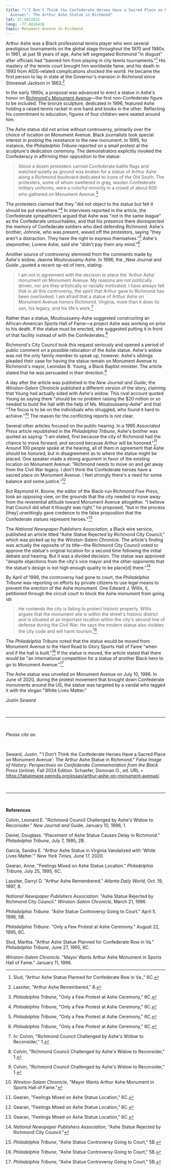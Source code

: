 ```yaml
---
title: "\"I Don't Think the Confederate Heroes Have a Sacred Place on Monument
  Avenue\": The Arthur Ashe Statue in Richmond"
lat: 37.5651631
long: -77.4816436
topic: Monument Avenue in Richmond
---
```

Arthur Ashe was a Black professional tennis player who won several prestigious tournaments on the global stage throughout the 1970 and 1980s. In 1961, at just 18 years of age, Ashe left segregated Richmond "in disgust" after officials had "banned him from playing in city tennis tournaments."[^1] His mastery of the tennis court brought him worldwide fame, and his death in 1993 from AIDS-related complications shocked the world. He became the first person to lay in state at the Governor's mansion in Richmond since Stonewall Jackson in 1863.[^2]

In the early 1990s, a proposal was advanced to erect a statue in Ashe's honor on [Richmond's Monument Avenue](https://falseimage.pennds.org/essay/Lee-in-Richmond-Forging-Heavier-Chains)—the first non-Confederate figure to be included. The bronze sculpture, dedicated in 1996, featured Ashe holding a raised tennis racket in one hand and books in the other. Reflecting his commitment to education, figures of four children were seated around him.

The Ashe statue did not arrive without controversy, primarily over the choice of location on Monument Avenue. Black journalists took special interest in probing the resistance to the new monument. In 1995, for instance, the *Philadelphia Tribune* reported on a small protest at the sculpture's dedication ceremony. The demonstrators explicitly invoked the Confederacy in affirming their opposition to the statue:

> About a dozen protesters carried Confederate battle flags and watched quietly as ground was broken for a statue of Arthur Ashe along a Richmond boulevard dedicated to icons of the Old South. The protesters, some of whom sweltered in gray, woolen Confederate military uniforms, were a colorful minority in a crowd of about 600 who gathered on Monument Avenue.[^3]

The protesters claimed that they "did not object to the statue but felt it should be put elsewhere."[^4] In interviews reported in the article, the Confederate sympathizers argued that Ashe was "not in the same league" as the Confederate untouchables, and that his presence there disrespected the memory of Confederate soldiers who died defending Richmond. Ashe's brother, Johnnie, who was present, waved off the protestors, saying "they aren't a distraction. They have the right to express themselves."[^5] Ashe's stepmother, Lorene Ashe, said she "didn't pay them any mind."[^6]

Another source of controversy stemmed from the comments made by Ashe's widow, Jeanne Moutoussamy-Ashe. In 1996, the _New Journal and Guide _quoted a recent op-ed of hers, stating:

> I am not in agreement with the decision to place the 'Arthur Ashe' monument on Monument Avenue. My reasons are not politically driven, nor are they artistically or racially motivated. I have always felt that in all this controversy, the spirit that Arthur gave to Richmond has been overlooked. I am afraid that a statue of Arthur Ashe on Monument Avenue honors Richmond, Virginia, more than it does its son, his legacy, and his life's work.[^7]

Rather than a statue, Moutoussamy-Ashe suggested constructing an African-American Sports Hall of Fame—a project Ashe was working on prior to his death. If the statue must be erected, she suggested putting it in front of that facility instead of with the Confederates.[^8]

Richmond's City Council took this request seriously and opened a period of public comment on a possible relocation of the Ashe statue. Ashe's widow was not the only family member to speak up, however. Ashe's siblings pleaded their case for having the statue remain on Monument Avenue to Richmond's mayor, Leonidas B. Young, a Black Baptist minister. The article stated that he was persuaded in their direction.[^9]

A day after the article was published in the *New Journal and Guide*, the *Winston-Salem Chronicle* published a different version of the story, claiming that Young had actually sided with Ashe's widow. This rival account quoted Young as saying there "should be no problem raising the $20 million or so needed to build the hall with the help of Ms. Moutoussamy-Ashe" and that "The focus is to be on the individuals who struggled, who found it hard to achieve."[^10] The reason for the conflicting reports is not clear.

Several other articles focused on the public hearing. In a 1995 *Associated Press* article republished in the *Philadelphia Tribune*, Ashe's brother was quoted as saying: "I am elated, first because the city of Richmond had the chance to move forward, and second because Arthur will be honored."[^11] Around 100 people spoke at the hearing, all of them in agreement that Ashe *should* be honored, but in disagreement as to where the statue might be placed. One speaker made a strong argument in favor of the existing location on Monument Avenue: "Richmond needs to move on and get away from the Civil War legacy. I don't think the Confederate heroes have a sacred place on Monument Avenue. I feel strongly there's a need for some balance and some justice."[^12] 

But Raymond H. Boone, the editor of the Black-run *Richmond Free Press*, took an opposing view, on the grounds that the city needed to move away from the reverential attitude toward Monument Avenue altogether. "I believe that Council did what it thought was right," he proposed, "but in the process \[they] unwittingly gave credence to the false proposition that the Confederate statues represent heroes."[^13]

The *National Newspaper Publishers Association*, a Black wire service, published an article titled "Ashe Statue Rejected by Richmond City Council," which was picked up by the *Winston-Salem Chronicle*. The article's finding was actually the opposite of its title—the Richmond City Council voted to approve the statue's original location for a second time following the initial debate and hearing. But it was a divided decision. The statue was approved "despite objections from the city's vice mayor and the other opponents that the statue's design is not high enough quality to be place\[d] there."[^14]

By April of 1996, the controversy had gone to court, the *Philadelphia Tribune* was reporting on efforts by private citizens to use legal means to prevent the erection of the Ashe monument. One Edward J. Willis, II, petitioned through the circuit court to block the Ashe monument from going up:

> He contends the city is failing to protect historic property. Willis argues that the monument site is within the street's historic district and is situated at an important location within the city's second line of defense during the Civil War. He says the modern statue also violates the city code and will harm tourism.[^15]

The *Philadelphia Tribune* noted that the statue would be moved from Monument Avenue to the Hard Road to Glory Sports Hall of Fame "when and if the hall is built."[^16] If the statue is moved, the article stated that there would be "an international competition for a statue of another Black hero to go to Monument Avenue."[^17]

The Ashe statue was unveiled on Monument Avenue on July 10, 1996. In June of 2020, during the protest movement that brought down Confederate monuments around the US, the statue was targeted by a vandal who tagged it with the slogan "White Lives Matter."

*Justin Seward*

<br>

<hr>

<br>

*Please cite as*: 

<br>

Seward, Justin. "'I Don't Think the Confederate Heroes Have a Sacred Place on Monument Avenue': The Arthur Ashe Statue in Richmond." *False Image of History: Perspectives on Confederate Commemoration from the Black Press* (online). Fall 2024 Edition. Schaefer, Donovan O., ed. URL = https://falseimage.pennds.org/essay/arthur-ashe-on-monument-avenue/.

<br>

<hr>

<br>

**References**

Colvin, Leonard E. "Richmond Council Challenged by Ashe's Widow to Reconsider." *New Journal and* Guide, January 10, 1996, 1.

Daniel, Douglass. "Placement of Ashe Statue Causes Delay in Richmond." *Philadelphia Tribune*, July 7, 1995, 2B.

Garcia, Sandra E. "Arthur Ashe Statue in Virginia Vandalized with 'White Lives Matter.'" *New York Times*, June 17, 2020.

Gearan, Anne. "Feelings Mixed on Ashe Statue Location." *Philadelphia Tribune*, July 25, 1995, 6C.

Lassiter, Darryl D. "Arthur Ashe Remembered." *Atlanta Daily World*, Oct. 19, 1997, 8.

*National Newspaper Publishers Association*. "Ashe Statue Rejected by Richmond City Council." *Winston-Salem Chronicle*, March 21, 1996.

*Philadelphia Tribune*. "Ashe Statue Controversy Going to Court." April 5, 1996, 5B.

*Philadelphia Tribune*. "Only a Few Protest at Ashe Ceremony." August 22, 1995, 6C.

Slud, Martha. "Arthur Ashe Statue Planned for Confederate Row in Va." *Philadelphia Tribune*, June 27, 1995, 6C.

*Winston-Salem Chronicle*. "Mayor Wants Arthur Ashe Monument in Sports Hall of Fame." January 11, 1996.

[^1]: Slud, "Arthur Ashe Statue Planned for Confederate Row in Va.," 6C.

[^2]: Lassiter, "Arthur Ashe Remembered," 8.

[^3]: *Philadelphia Tribune*, "Only a Few Protest at Ashe Ceremony," 6C.

[^4]: *Philadelphia Tribune*, "Only a Few Protest at Ashe Ceremony," 6C.

[^5]: *Philadelphia Tribune*, "Only a Few Protest at Ashe Ceremony," 6C.

[^6]: *Philadelphia Tribune*, "Only a Few Protest at Ashe Ceremony," 6C.

[^7]: In: Colvin, "Richmond Council Challenged by Ashe's Widow to
    Reconsider," 1.

[^8]: Colvin, "Richmond Council Challenged by Ashe's Widow to
    Reconsider," 1.

[^9]: Colvin, "Richmond Council Challenged by Ashe's Widow to
    Reconsider," 1.

[^10]: *Winston-Salem Chronicle*, "Mayor Wants Arthur Ashe Monument in
    Sports Hall of Fame."

[^11]: Gearan, "Feelings Mixed on Ashe Statue Location," 6C.

[^12]: Gearan, "Feelings Mixed on Ashe Statue Location," 6C.

[^13]: Gearan, "Feelings Mixed on Ashe Statue Location," 6C.

[^14]: *National Newspaper Publishers Association*, "Ashe Statue
    Rejected by Richmond City Council."

[^15]: *Philadelphia Tribune*, "Ashe Statue Controversy Going to Court,"
    5B.

[^16]: *Philadelphia Tribune*, "Ashe Statue Controversy Going to Court,"
    5B.

[^17]: *Philadelphia Tribune*, "Ashe Statue Controversy Going to Court,"
    5B.
